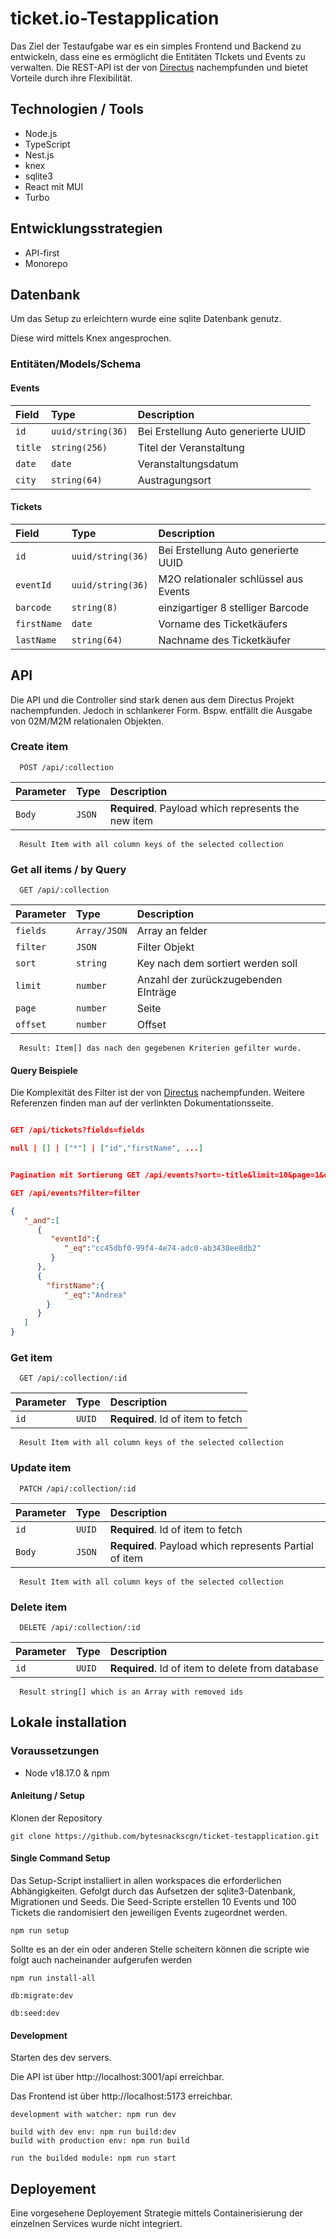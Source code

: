 
# ticket.io-Testapplication

Das Ziel der Testaufgabe war es ein simples Frontend und Backend zu entwickeln, dass eine es ermöglicht die Entitäten TIckets und Events zu verwalten.
Die REST-API ist der von [Directus](https://docs.directus.io/reference/filter-rules.html) nachempfunden und bietet Vorteile durch ihre Flexibilität.

## Technologien / Tools
- Node.js
- TypeScript
- Nest.js
- knex
- sqlite3
- React mit MUI
- Turbo

## Entwicklungsstrategien
- API-first
- Monorepo

## Datenbank
Um das Setup zu erleichtern wurde eine sqlite Datenbank genutz.

Diese wird mittels Knex angesprochen.

### Entitäten/Models/Schema

#### Events

| Field 	| Type     | Description                       |
| :-------- | :------- | :-------------------------------- |
| `id`      | `uuid/string(36)` | Bei Erstellung Auto generierte UUID  |
| `title`      | `string(256)` | Titel der Veranstaltung |
| `date`      | `date` | Veranstaltungsdatum |
| `city`      | `string(64)` | Austragungsort |

#### Tickets
| Field 	| Type     | Description                       |
| :-------- | :------- | :-------------------------------- |
| `id`      | `uuid/string(36)` | Bei Erstellung Auto generierte UUID  |
| `eventId`      | `uuid/string(36)` | M2O relationaler schlüssel aus Events |
| `barcode`      | `string(8)` | einzigartiger 8 stelliger Barcode  |
| `firstName`      | `date` | Vorname des Ticketkäufers |
| `lastName`      | `string(64)` | Nachname des Ticketkäufer |

## API
Die API und die Controller sind stark denen aus dem Directus Projekt nachempfunden.
Jedoch in schlankerer Form. Bspw. entfällt die Ausgabe von 02M/M2M relationalen Objekten.

### Create item

```http
  POST /api/:collection
```

| Parameter | Type     | Description                       |
| :-------- | :------- | :-------------------------------- |
| `Body`	| `JSON` | **Required**. Payload which represents the new item |

```
  Result Item with all column keys of the selected collection
```


### Get all items / by Query
```http
  GET /api/:collection
```

| Parameter | Type     | Description                |
| :-------- | :------- | :------------------------- |
| `fields` | `Array/JSON` | Array an felder |
| `filter` | `JSON` | Filter Objekt  |
| `sort` | `string` | Key nach dem sortiert werden soll |
| `limit` | `number` | Anzahl der zurückzugebenden EInträge |
| `page` | `number` | Seite |
| `offset` | `number` | Offset |

```
  Result: Item[] das nach den gegebenen Kriterien gefilter wurde.
```
#### Query Beispiele

Die Komplexität des Filter ist der von [Directus](https://docs.directus.io/reference/filter-rules.html) nachempfunden. Weitere Referenzen finden man auf der verlinkten Dokumentationsseite. 

```JSON

GET /api/tickets?fields=fields

null | [] | ["*"] | ["id","firstName", ...]


Pagination mit Sortierung GET /api/events?sort=-title&limit=10&page=1&offset=1

GET /api/events?filter=filter

{
   "_and":[
      {
         "eventId":{
            "_eq":"cc45dbf0-99f4-4e74-adc0-ab3438ee8db2"
         }
      },
	  {
		"firstName":{
            "_eq":"Andrea"
        }
	  }
   ]
}
```

### Get item

```http
  GET /api/:collection/:id
```

| Parameter | Type     | Description                       |
| :-------- | :------- | :-------------------------------- |
| `id`      | `UUID` | **Required**. Id of item to fetch |

```
  Result Item with all column keys of the selected collection
```

### Update item

```http
  PATCH /api/:collection/:id
```

| Parameter | Type     | Description                       |
| :-------- | :------- | :-------------------------------- |
| `id`      | `UUID` | **Required**.  Id of item to fetch  |
| `Body`      | `JSON` | **Required**.  Payload which represents Partial of item |

```
  Result Item with all column keys of the selected collection
```

### Delete item

```http
  DELETE /api/:collection/:id
```

| Parameter | Type     | Description                       |
| :-------- | :------- | :-------------------------------- |
| `id`      | `UUID` | **Required**.  Id of item to delete from database  |

```
  Result string[] which is an Array with removed ids
```

## Lokale installation

### Voraussetzungen
- Node v18.17.0 & npm

#### Anleitung / Setup
Klonen der Repository

`git clone https://github.com/bytesnackscgn/ticket-testapplication.git`

#### Single Command Setup
Das Setup-Script installiert in allen workspaces die erforderlichen Abhängigkeiten. Gefolgt durch das Aufsetzen der sqlite3-Datenbank, Migrationen und Seeds. Die Seed-Scripte erstellen 10 Events und 100 Tickets die randomisiert den jeweiligen Events zugeordnet werden. 

`npm run setup`

Sollte es an der ein oder anderen Stelle scheitern können die scripte wie folgt auch nacheinander aufgerufen werden

```
npm run install-all

db:migrate:dev

db:seed:dev
```
#### Development
Starten des dev servers.

Die API ist über http://localhost:3001/api erreichbar.

Das Frontend ist über http://localhost:5173 erreichbar.

```
development with watcher: npm run dev

build with dev env: npm run build:dev
build with production env: npm run build

run the builded module: npm run start
```


## Deployement
Eine vorgesehene Deployement Strategie mittels Containerisierung der einzelnen Services wurde nicht integriert.

